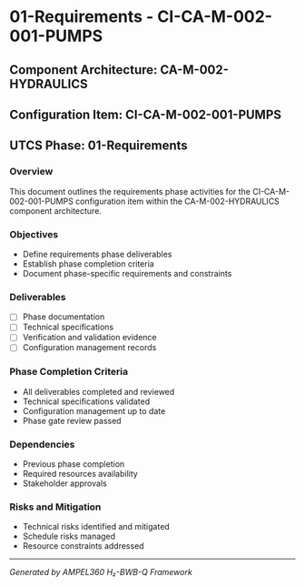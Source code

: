 # 01-Requirements - CI-CA-M-002-001-PUMPS

## Component Architecture: CA-M-002-HYDRAULICS
## Configuration Item: CI-CA-M-002-001-PUMPS
## UTCS Phase: 01-Requirements

### Overview
This document outlines the requirements phase activities for the CI-CA-M-002-001-PUMPS configuration item within the CA-M-002-HYDRAULICS component architecture.

### Objectives
- Define requirements phase deliverables
- Establish phase completion criteria
- Document phase-specific requirements and constraints

### Deliverables
- [ ] Phase documentation
- [ ] Technical specifications
- [ ] Verification and validation evidence
- [ ] Configuration management records

### Phase Completion Criteria
- All deliverables completed and reviewed
- Technical specifications validated
- Configuration management up to date
- Phase gate review passed

### Dependencies
- Previous phase completion
- Required resources availability
- Stakeholder approvals

### Risks and Mitigation
- Technical risks identified and mitigated
- Schedule risks managed
- Resource constraints addressed

---
*Generated by AMPEL360 H₂-BWB-Q Framework*
